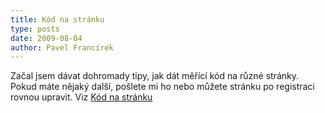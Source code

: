 ```yaml
---
title: Kód na stránku
type: posts
date: 2009-08-04
author: Pavel Francírek
---
```

Začal jsem dávat dohromady tipy, jak dát měřící kód na různé stránky. Pokud máte nějaký další, pošlete mi ho nebo můžete stránku po registraci rovnou upravit. Viz [Kód na stránku](../../napoveda/kod-na-stranku/)
